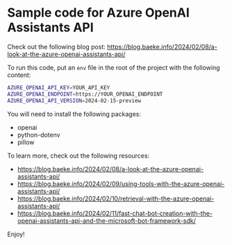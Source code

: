 # Sample code for Azure OpenAI Assistants API

Check out the following blog post: https://blog.baeke.info/2024/02/08/a-look-at-the-azure-openai-assistants-api/

To run this code, put an `env` file in the root of the project with the following content:

```bash
AZURE_OPENAI_API_KEY=YOUR_API_KEY
AZURE_OPENAI_ENDPOINT=https://YOUR_OPENAI_ENDPOINT
AZURE_OPENAI_API_VERSION=2024-02-15-preview
```

You will need to install the following packages:

- openai
- python-dotenv
- pillow

To learn more, check out the following resources:
- https://blog.baeke.info/2024/02/08/a-look-at-the-azure-openai-assistants-api/
- https://blog.baeke.info/2024/02/09/using-tools-with-the-azure-openai-assistants-api/
- https://blog.baeke.info/2024/02/10/retrieval-with-the-azure-openai-assistants-api/
- https://blog.baeke.info/2024/02/11/fast-chat-bot-creation-with-the-openai-assistants-api-and-the-microsoft-bot-framework-sdk/

Enjoy!